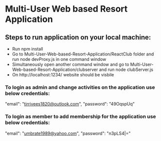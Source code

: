 # Multi-User Web based Resort Application

## Steps to run application on your local machine:

* Run npm install
* Go to Multi-User-Web-based-Resort-Application/ReactClub folder and run node devProxy.js in one command window
* Simultaneously open another command window and go to Multi-User-Web-based-Resort-Application/clubserver and run node clubServer.js
* On http://localhost:1234/ website should be visbile

### To login as admin and change activities on the application use below credentials:

"email": "tirrivees1820@outlook.com",
"password": "49OqspUq"

### To login as member to add membership for the application use below credentials:

"email": "umbrate1989@yahoo.com",
"password": "n3pLS4|="





